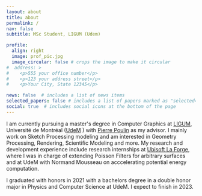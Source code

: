 ```yaml
---
layout: about
title: about
permalink: /
nav: false
subtitle: MSc Student, LIGUM (Udem)

profile:
  align: right
  image: prof_pic.jpg
  image_circular: false # crops the image to make it circular
#  address: >
#    <p>555 your office number</p>
#    <p>123 your address street</p>
#    <p>Your City, State 12345</p>

news: false  # includes a list of news items
selected_papers: false # includes a list of papers marked as "selected={true}"
social: true  # includes social icons at the bottom of the page
---
```


I am currently pursuing a master's degree in Computer Graphics at [LIGUM](http://www.ligum.umontreal.ca/), Université de Montréal ([UdeM](https://www.umontreal.ca/) ) with [Pierre Poulin](http://www.iro.umontreal.ca/~poulin) as my advisor. I mainly work on Sketch Processing modeling and am interested in Geometry Processing, Rendering, Scientific Modeling and more. My research and development experience include research internships at [Ubisoft La Forge](https://www.google.com/search?q=ubisoft+laforge&oq=ubisoft+laforge&aqs=chrome..69i57j0i10i512l2.2875j0j4&sourceid=chrome&ie=UTF-8), where I was in charge of extending Poisson Filters for arbitrary surfaces and at UdeM with Normand Mousseau on acccelerating potential energy computation. 

I graduated with honors in 2021 with a bachelors degree in a double honor major in Physics and Computer Science at UdeM. I expect to finish in 2023. 